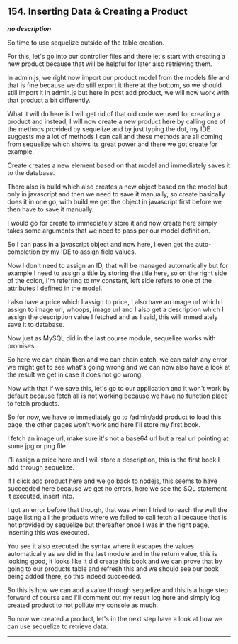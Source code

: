 ## 154. Inserting Data & Creating a Product

<strong><em>no description</em></strong>

So time to use sequelize outside of the table creation. 

For this, let's go into our controller files and there let's start with creating
a new product because that will be helpful for later also retrieving them. 

In admin.js, we right now import our product model from the models file and that
is fine because we do still export it there at the bottom, so we should still
import it in admin.js but here in post add product, we will now work with that
product a bit differently. 

What it will do here is I will get rid of that old code we used for creating a
product and instead, I will now create a new product here by calling one of the
methods provided by sequelize and by just typing the dot, my IDE suggests me a 
lot of methods I can call and these methods are all coming from sequelize which
shows its great power and there we got create for example. 

Create creates a new element based on that model and immediately saves it to the
database. 

There also is build which also creates a new object based on the model but only
in javascript and then we need to save it manually, so create basically does it
in one go, with build we get the object in javascript first before we then have
to save it manually. 

I would go for create to immediately store it and now create here simply takes
some arguments that we need to pass per our model definition. 

So I can pass in a javascript object and now here, I even get the
auto-completion by my IDE to assign field values. 

Now I don't need to assign an ID, that will be managed automatically but for
example I need to assign a title by storing the title here, so on the right side
of the colon, I'm referring to my constant, left side refers to one of the
attributes I defined in the model. 

I also have a price which I assign to price, I also have an image url which I
assign to image url, whoops, image url and I also get a description which I
assign the description value I fetched and as I said, this will immediately save
it to database. 

Now just as MySQL did in the last course module, sequelize works with promises. 

So here we can chain then and we can chain catch, we can catch any error we
might get to see what's going wrong and we can now also have a look at the
result we get in case it does not go wrong. 

Now with that if we save this, let's go to our application and it won't work by
default because fetch all is not working because we have no function place to
fetch products. 

So for now, we have to immediately go to /admin/add product to load this page,
the other pages won't work and here I'll store my first book. 

I fetch an image url, make sure it's not a base64 url but a real url pointing at
some jpg or png file. 

I'll assign a price here and I will store a description, this is the first book
I add through sequelize. 

If I click add product here and we go back to nodejs, this seems to have
succeeded here because we get no errors, here we see the SQL statement it
executed, insert into. 

I got an error before that though, that was when I tried to reach the well the
page listing all the products where we failed to call fetch all because that is
not provided by sequelize but thereafter once I was in the right page, inserting
this was executed. 

You see it also executed the syntax where it escapes the values automatically as
we did in the last module and in the return value, this is looking good, it
looks like it did create this book and we can prove that by going to our
products table and refresh this and we should see our book being added there, so
this indeed succeeded. 

So this is how we can add a value through sequelize and this is a huge step
forward of course and I'll comment out my result log here and simply log created
product to not pollute my console as much. 

So now we created a product, let's in the next step have a look at how we can
use sequelize to retrieve data. 

---